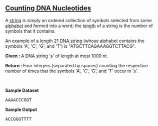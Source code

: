 <h2><a href="https://rosalind.info/problems/dna/">Counting DNA Nucleotides</a></h2>

<p>A <a href="https://rosalind.info/glossary/string/">string</a> is simply an ordered collection of symbols selected from some <a href="https://rosalind.info/glossary/alphabet/">alphabet</a> and formed into a word; the <a href="https://rosalind.info/glossary/string-length/">length</a> of a string is the number of symbols that it contains.</p>
<p>An example of a length 21 <a href="https://rosalind.info/glossary/dna-string/">DNA string</a> (whose alphabet contains the symbols 'A', 'C', 'G', and 'T') is "ATGCTTCAGAAAGGTCTTACG".</p>

<p><strong>Given : </strong> A DNA string 's' of length at most 1000 nt.</p>
<p><strong>Return : </strong> Four integers (separated by spaces) counting the respective number of times that the symbols 'A', 'C', 'G', and 'T' occur in 's'.</p>



<p>&nbsp;</p>
<p><strong class="example">Sample Dataset</strong></p>
<pre>
AAAACCCGGT
</pre>
<p><strong class="example">Sample Output</strong></p>
<pre>
ACCGGGTTTT
</pre>
